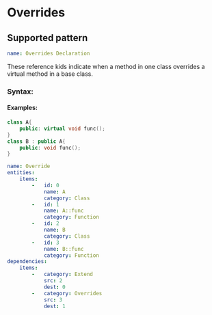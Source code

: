 # Overrides

## Supported pattern
```yaml
name: Overrides Declaration
```
These reference kids indicate when a method in one class overrides a virtual method in a base class.

### Syntax: 

#### Examples: 

```cpp
class A{
    public: virtual void func();
}
class B : public A{
    public: void func();
}
```

```yaml
name: Override
entities:
    items:
        -   id: 0
            name: A
            category: Class 
        -   id: 1
            name: A::func
            category: Function
        -   id: 2
            name: B
            category: Class
        -   id: 3
            name: B::func
            category: Function
dependencies:
    items:
        -   category: Extend
            src: 2
            dest: 0
        -   category: Overrides
            src: 3
            dest: 1
```